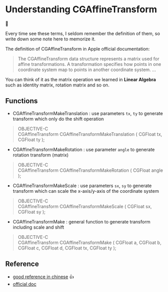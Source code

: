 # Understanding CGAffineTransform
:memo:   

Every time see these terms, I seldom remember the definition of them, so write down some note here to memorize it.

The definition of CGAffineTransform in Apple official documentation:
> The CGAffineTransform data structure represents a matrix used for affine transformations. A transformation specifies how points in one coordinate system map to points in another coordinate system. ...

You can think of it as the matrix operation we learned in **Linear Algebra** such as identity matrix, rotation matrix and so on.

## Functions
* CGAffineTransformMakeTranslation : use parameters `tx`, `ty` to generate transform which only do the shift operation
> OBJECTIVE-C   
CGAffineTransform CGAffineTransformMakeTranslation ( CGFloat tx, CGFloat ty );

* CGAffineTransformMakeRotation : use parameter `angle` to generate rotation transform (matrix)
> OBJECTIVE-C  
CGAffineTransform CGAffineTransformMakeRotation ( CGFloat angle );  

* CGAffineTransformMakeScale : use parameters `sx`, `sy` to generate transform which can scale the x-axis/y-axis of the coordinate system
> OBJECTIVE-C   
CGAffineTransform CGAffineTransformMakeScale ( CGFloat sx, CGFloat sy );

* CGAffineTransformMake : general function to generate transform including scale and shift
> OBJECTIVE-C  
CGAffineTransform CGAffineTransformMake ( CGFloat a, CGFloat b, CGFloat c, CGFloat d, CGFloat tx, CGFloat ty );






## Reference
* [good reference in chinese](http://xummer26.com/blog/CGAffineTransform-simple-analysis.html) :+1:
* [official doc](https://developer.apple.com/library/ios/documentation/GraphicsImaging/Reference/CGAffineTransform/#//apple_ref/c/macro/CGAffineTransformMake)
